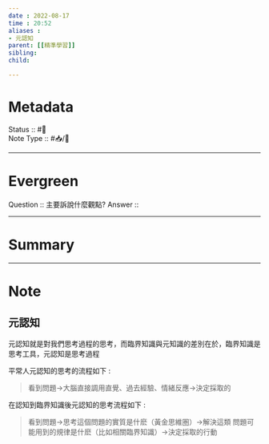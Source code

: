 ```yaml
---
date : 2022-08-17
time : 20:52
aliases :
- 元認知
parent: [[精準學習]]
sibling:
child: 

---
```


# Metadata
Status :: #🌱 <br>
Note Type :: #📥/📘 <br>

---
# Evergreen
Question :: 主要訴說什麼觀點?
Answer :: 


---

# Summary


---

# Note
## 元認知
元認知就是對我們思考過程的思考，而臨界知識與元知識的差別在於，臨界知識是思考工具，元認知是思考過程

平常人元認知的思考的流程如下 : 
>看到問題→大腦直接調用直覺、過去經驗、情緒反應→決定採取的

在認知到臨界知識後元認知的思考流程如下 : 
>看到問題→思考這個問題的實質是什麽（黃金思維圏）→解決這類 問題可能用到的規律是什麽（比如相關臨界知識）→決定採取的行動